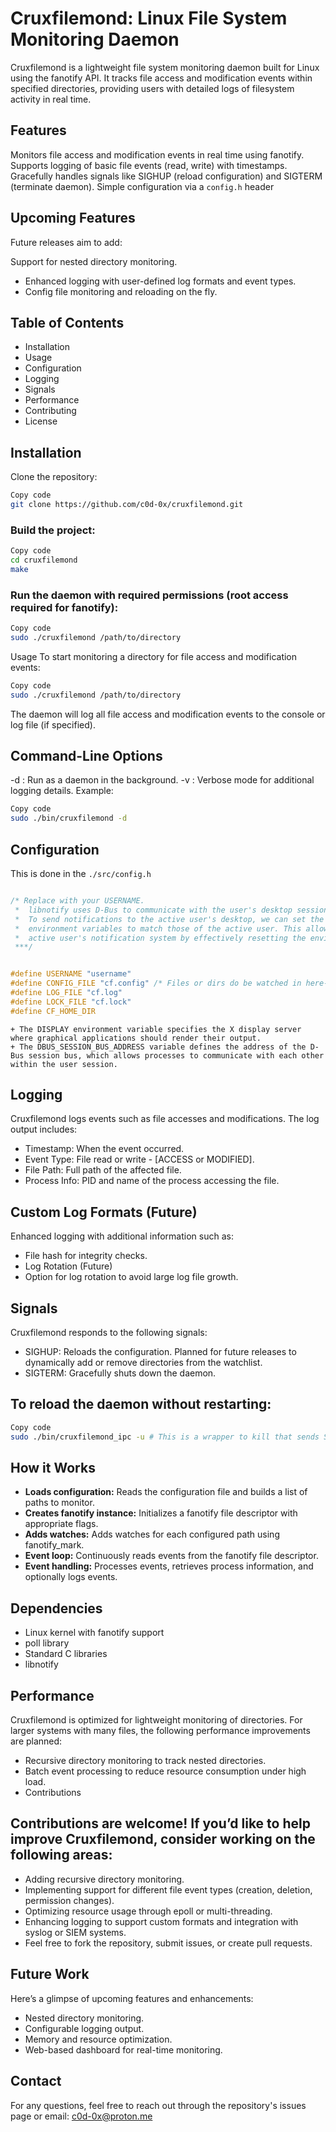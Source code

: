 # Cruxfilemond: Linux File System Monitoring Daemon

Cruxfilemond is a lightweight file system monitoring daemon built for Linux using the fanotify API. It tracks file access and modification events within specified directories, providing users with detailed logs of filesystem activity in real time.

## Features

Monitors file access and modification events in real time using fanotify.
Supports logging of basic file events (read, write) with timestamps.
Gracefully handles signals like SIGHUP (reload configuration) and SIGTERM (terminate daemon).
Simple configuration via a `config.h` header

## Upcoming Features

Future releases aim to add:

Support for nested directory monitoring.

- Enhanced logging with user-defined log formats and event types.
- Config file monitoring and reloading on the fly.

## Table of Contents

- Installation
- Usage
- Configuration
- Logging
- Signals
- Performance
- Contributing
- License

## Installation

Clone the repository:

```bash
Copy code
git clone https://github.com/c0d-0x/cruxfilemond.git
```

### Build the project:

```bash
Copy code
cd cruxfilemond
make
```

### Run the daemon with required permissions (root access required for fanotify):

```bash
Copy code
sudo ./cruxfilemond /path/to/directory
```

Usage
To start monitoring a directory for file access and modification events:

```bash
Copy code
sudo ./cruxfilemond /path/to/directory
```
The daemon will log all file access and modification events to the console or log file (if specified).

## Command-Line Options
-d : Run as a daemon in the background.
-v : Verbose mode for additional logging details.
Example:

```bash
Copy code
sudo ./bin/cruxfilemond -d
```

## Configuration

This is done in the `./src/config.h`

```c

/* Replace with your USERNAME.
 *  libnotify uses D-Bus to communicate with the user's desktop session, which typically runs under a non-root user.
 *  To send notifications to the active user's desktop, we can set the DISPLAY and DBUS_SESSION_BUS_ADDRESS
 *  environment variables to match those of the active user. This allows the root process to interact with the
 *  active user's notification system by effectively resetting the environment to the user's session.
 ***/


#define USERNAME "username"
#define CONFIG_FILE "cf.config" /* Files or dirs do be watched in here- No spaces*/
#define LOG_FILE "cf.log"
#define LOCK_FILE "cf.lock"
#define CF_HOME_DIR


```

```> [!CAUTION]
+ The DISPLAY environment variable specifies the X display server where graphical applications should render their output.
+ The DBUS_SESSION_BUS_ADDRESS variable defines the address of the D-Bus session bus, which allows processes to communicate with each other within the user session.
````

## Logging

Cruxfilemond logs events such as file accesses and modifications. The log output includes:

- Timestamp: When the event occurred.
- Event Type: File read or write - [ACCESS or MODIFIED].
- File Path: Full path of the affected file.
- Process Info: PID and name of the process accessing the file.

## Custom Log Formats (Future)

Enhanced logging with additional information such as:

- File hash for integrity checks.
- Log Rotation (Future)
- Option for log rotation to avoid large log file growth.

## Signals

Cruxfilemond responds to the following signals:

- SIGHUP: Reloads the configuration. Planned for future releases to dynamically add or remove directories from the watchlist.
- SIGTERM: Gracefully shuts down the daemon.

## To reload the daemon without restarting:

```bash
Copy code
sudo ./bin/cruxfilemond_ipc -u # This is a wrapper to kill that sends SIGHUP, SIGTERM, and dumps cruxfilemond log_file
```

## How it Works

- **Loads configuration:** Reads the configuration file and builds a list of paths to monitor.
- **Creates fanotify instance:** Initializes a fanotify file descriptor with appropriate flags.
- **Adds watches:** Adds watches for each configured path using fanotify_mark.
- **Event loop:** Continuously reads events from the fanotify file descriptor.
- **Event handling:** Processes events, retrieves process information, and optionally logs events.

## Dependencies

- Linux kernel with fanotify support
- poll library
- Standard C libraries
- libnotify

## Performance

Cruxfilemond is optimized for lightweight monitoring of directories. For larger systems with many files, the following performance improvements are planned:

- Recursive directory monitoring to track nested directories.
- Batch event processing to reduce resource consumption under high load.
- Contributions

## Contributions are welcome! If you’d like to help improve Cruxfilemond, consider working on the following areas:

- Adding recursive directory monitoring.
- Implementing support for different file event types (creation, deletion, permission changes).
- Optimizing resource usage through epoll or multi-threading.
- Enhancing logging to support custom formats and integration with syslog or SIEM systems.
- Feel free to fork the repository, submit issues, or create pull requests.

## Future Work

Here’s a glimpse of upcoming features and enhancements:

- Nested directory monitoring.
- Configurable logging output.
- Memory and resource optimization.
- Web-based dashboard for real-time monitoring.

## Contact

For any questions, feel free to reach out through the repository's issues page or email: c0d-0x@proton.me
